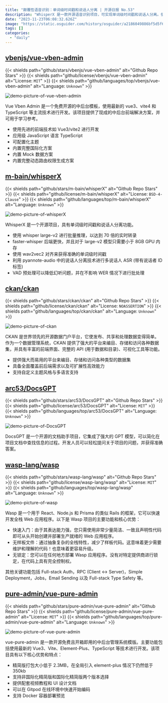 ```yaml
---
title: "颠覆性语音识别：单词级时间戳和说话人分离 | 开源日报 No.53"
description: "WhisperX 是一款开源语音识别项目，可实现单词级时间戳和说话人分离。使用高效的 whisper large-v2 进行批量推理，达到70倍实时转录速度。faster-whisper 后端只需小于 8GB GPU 内存，而 wav2vec2 对齐确保准确的单词级时间戳。此外，它支持多说话人 ASR 和 VAD 预处理，提高精度和效率。让声音识别变得更简单而强大。"
date: "2023-11-23T06:08:32.626Z"
image: "https://static.osguider.com/history/osguider/a2186049886bf5d5f6e556b885d870b0.png"
tags: []
categories:
  - "daily"
---
```


## [vbenjs/vue-vben-admin](https://github.com/vbenjs/vue-vben-admin)

{{< shields path="github/stars/vbenjs/vue-vben-admin" alt="Github Repo Stars" >}} {{< shields path="github/license/vbenjs/vue-vben-admin" alt="License: `MIT`" >}} {{< shields path="github/languages/top/vbenjs/vue-vben-admin" alt="Language: `Unknown`" >}}

![demo-picture-of-vue-vben-admin](https://static.osguider.com/history/2023/bb8f3783474becd99bb43bc61fcd7b6e.png)

Vue Vben Admin 是一个免费开源的中后台模板，使用最新的 vue3、vite4 和 TypeScript 等主流技术进行开发。该项目提供了现成的中后台前端解决方案，并可用于学习参考。

- 使用先进的前端技术如 Vue3/vite2 进行开发
- 应用级 JavaScript 语言 TypeScript
- 可配置化主题
- 内置完整国际化方案
- 内置 Mock 数据方案
- 内置完整动态路由权限生成方案

## [m-bain/whisperX](https://github.com/m-bain/whisperX)

{{< shields path="github/stars/m-bain/whisperX" alt="Github Repo Stars" >}} {{< shields path="github/license/m-bain/whisperX" alt="License: `BSD-4-Clause`" >}} {{< shields path="github/languages/top/m-bain/whisperX" alt="Language: `Unknown`" >}}

![demo-picture-of-whisperX](https://static.osguider.com/history/2023/84fb999d9ade5aebb23524a0acd643de.png)

WhisperX 是一个开源项目，具有单词级时间戳和说话人分离功能。

- 使用 whisper large-v2 进行批量推理，以达到 70 倍的实时转录
- faster-whisper 后端更快，并且对于 large-v2 模型只需要小于 8GB GPU 内存
- 使用 wav2vec2 对齐来获得准确的单词级时间戳
- 利用 pyannote-audio 中的说话人分离技术进行多说话人 ASR (带有说话者 ID 标签)
- VAD 预处理可以降低幻听问题，并在不影响 WER 情况下进行批处理

## [ckan/ckan](https://github.com/ckan/ckan)

{{< shields path="github/stars/ckan/ckan" alt="Github Repo Stars" >}} {{< shields path="github/license/ckan/ckan" alt="License: `NOASSERTION`" >}} {{< shields path="github/languages/top/ckan/ckan" alt="Language: `Unknown`" >}}

![demo-picture-of-ckan](https://static.osguider.com/history/2023/fb856c4746fe15f9c5eca250df0f1496.png)

CKAN 是世界领先的开源数据门户平台，它使发布、共享和处理数据变得简单。作为一个数据管理系统，CKAN 提供了强大的平台来编目、存储和访问各种数据集，并具有丰富的前端界面、完整的 API (用于数据和目录)、可视化工具等功能。

- 提供强大而易用的平台来编目、存储和访问各种类型的数据集
- 具备全面覆盖前后端需求以及可扩展性高效能力
- 支持自定义主题风格与多语言支持

## [arc53/DocsGPT](https://github.com/arc53/DocsGPT)

{{< shields path="github/stars/arc53/DocsGPT" alt="Github Repo Stars" >}} {{< shields path="github/license/arc53/DocsGPT" alt="License: `MIT`" >}} {{< shields path="github/languages/top/arc53/DocsGPT" alt="Language: `Unknown`" >}}

![demo-picture-of-DocsGPT](https://static.osguider.com/history/osguider/6b1ce38acf0aab0e045952bddd507e32.png)

DocsGPT 是一个开源的文档助手项目，它集成了强大的 GPT 模型，可以简化在项目文档中查找信息的过程。开发人员可以轻松提问关于项目的问题，并获得准确答案。

## [wasp-lang/wasp](https://github.com/wasp-lang/wasp)

{{< shields path="github/stars/wasp-lang/wasp" alt="Github Repo Stars" >}} {{< shields path="github/license/wasp-lang/wasp" alt="License: `MIT`" >}} {{< shields path="github/languages/top/wasp-lang/wasp" alt="Language: `Unknown`" >}}

![demo-picture-of-wasp](https://static.osguider.com/history/2023/21c37b39f5682b1791f6b50ab6b68e28.png)

Wasp 是一个用于 React、Node.js 和 Prisma 的类似 Rails 的框架，它可以快速开发全栈 Web 应用程序。以下是 Wasp 项目的主要功能和核心优势：

- 快速入门：由于其表达能力强，您只需使用非常少量简洁、一致且声明性代码即可从头开始创建并部署生产就绪的 Web 应用程序。
- 无样板文件：通过抽象复杂的全栈特性，减少了样板代码。这意味着更少需要维护和理解的代码！也意味着更容易升级。
- 无锁定：您可以在任何地方部署 Wasp 应用程序。没有对特定提供商进行锁定，在代码上具有完全控制权。

其他关键功能包括 Full-stack Auth，RPC (Client <-> Server)，Simple Deployment，Jobs，Email Sending 以及 Full-stack Type Safety 等。

## [pure-admin/vue-pure-admin](https://github.com/pure-admin/vue-pure-admin)

{{< shields path="github/stars/pure-admin/vue-pure-admin" alt="Github Repo Stars" >}} {{< shields path="github/license/pure-admin/vue-pure-admin" alt="License: `MIT`" >}} {{< shields path="github/languages/top/pure-admin/vue-pure-admin" alt="Language: `Unknown`" >}}

![demo-picture-of-vue-pure-admin](https://static.osguider.com/history/2023/61be3b5878b7343611f3be5e77f63a80.webp)

vue-pure-admin 是一款开源免费且开箱即用的中后台管理系统模版。主要功能包括使用最新的 Vue3、Vite、Element-Plus、TypeScript 等技术进行开发。该项目具有以下核心优势和特点：

- 精简版打包大小低于 2.3MB，在全局引入 element-plus 情况下仍然低于 350kb
- 支持非国际化精简版和国际化精简版两个版本选择
- 提供配套视频教程和 UI 设计文档
- 可以在 Gitpod 在线环境中快速开始编码
- 支持 Docker 容器部署预览
